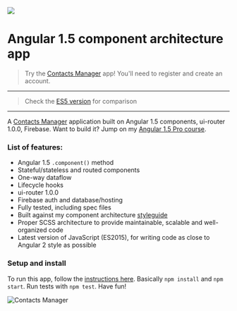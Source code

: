 <a href="https://ultimateangular.com" target="_blank"><img src="https://toddmotto.com/img/ua.png"></a>

# Angular 1.5 component architecture app

> Try the [Contacts Manager](https://contacts-manager-e486f.firebaseapp.com) app! You'll need to register and create an account.

---

> Check the [ES5 version](https://github.com/toddmotto/angular-1-5-components-app) for comparison

---

A [Contacts Manager](https://contacts-manager-e486f.firebaseapp.com) application built on Angular 1.5 components, ui-router 1.0.0, Firebase. Want to build it? Jump on my [Angular 1.5 Pro course](https://ultimateangular.com).

### List of features:

- Angular 1.5 `.component()` method
- Stateful/stateless and routed components
- One-way dataflow
- Lifecycle hooks
- ui-router 1.0.0
- Firebase auth and database/hosting
- Fully tested, including spec files
- Built against my component architecture [styleguide](https://github.com/toddmotto/angular-styleguide)
- Proper SCSS architecture to provide maintainable, scalable and well-organized code
- Latest version of JavaScript (ES2015), for writing code as close to Angular 2 style as possible

### Setup and install

To run this app, follow the [instructions here](https://github.com/toddmotto/ultimate-angular-master-seed). Basically `npm install` and `npm start`. Run tests with `npm test`. Have fun!

![Contacts Manager](https://cloud.githubusercontent.com/assets/1655968/17981372/5907ffb0-6afb-11e6-9bb4-7e223b56e0d4.gif)
